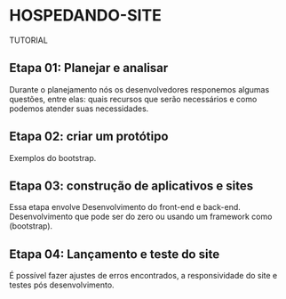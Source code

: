 # HOSPEDANDO-SITE
TUTORIAL

## Etapa 01: Planejar e analisar
 Durante o planejamento nós os desenvolvedores responemos algumas questões, entre elas: quais recursos que serão necessários e como podemos atender suas necessidades.

## Etapa 02: criar um protótipo 
 Exemplos do bootstrap.

## Etapa 03: construção de aplicativos e sites
 Essa etapa envolve Desenvolvimento do front-end e back-end. Desenvolvimento que pode ser do zero ou usando um framework como (bootstrap).

## Etapa 04: Lançamento e teste do site
 É possível fazer ajustes de erros encontrados, a responsividade do site e testes pós desenvolvimento.
